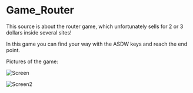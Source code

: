 # Game_Router

This source is about the router game, which unfortunately sells for 2 or 3 dollars inside several sites!

In this game you can find your way with the ASDW keys and reach the end point.

Pictures of the game:

![Screen](https://user-images.githubusercontent.com/90966219/156888642-31d3d709-e62a-4564-86a7-431f8058b0c5.png)

![Screen2](https://user-images.githubusercontent.com/90966219/156888647-8c6c2db5-49c0-446c-8eb8-6c42e37a1cee.png)
